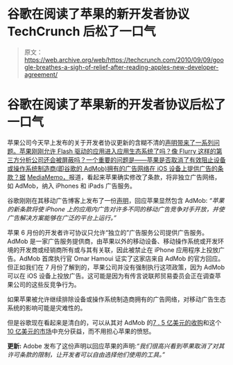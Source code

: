 # 谷歌在阅读了苹果的新开发者协议 TechCrunch 后松了一口气

> 原文：<https://web.archive.org/web/https://techcrunch.com/2010/09/09/google-breathes-a-sigh-of-relief-after-reading-apples-new-developer-agreement/>

# 谷歌在阅读了苹果新的开发者协议后松了一口气

苹果公司今天早上发布的关于开发者协议更新的含糊不清的[声明带来了一系列问题。苹果刚刚允许 Flash 驱动的应用进入应用生态系统了吗？像 Flurry 这样的第三方分析公司还会被屏蔽吗？一个重要的问题是——苹果是否取消了有效阻止设备或操作系统制造商(即谷歌的 AdMob)拥有的广告网络在 iOS 设备上提供广告的条款？据](https://web.archive.org/web/20221206193316/http://www.mobilecrunch.com/2010/09/09/apple-opens-app-store-to-other-development-platforms-publishes-review-guidelines/) [MediaMemo，](https://web.archive.org/web/20221206193316/http://mediamemo.allthingsd.com/20100909/apple-hands-app-developers-an-olive-branch/)报道，看起来苹果确实修改了条款，将非独立广告网络，如 AdMob，纳入 iPhones 和 iPads 广告服务。

谷歌刚刚在其移动广告博客上发布了一份[声明](https://web.archive.org/web/20221206193316/http://googlemobileads.blogspot.com/2010/09/update-on-apples-terms-of-service.html)，回应苹果显然包含 AdMob: *“苹果的新条款将使 iPhone 上的应用内广告对许多不同的移动广告竞争对手开放，并使广告解决方案能够在广泛的平台上运行。”*

苹果 6 月份的开发者许可协议只允许“独立的”广告服务公司提供广告服务。AdMob 是一家广告服务提供商，由苹果以外的移动设备、移动操作系统或开发环境的开发商或经销商所有或与其有关联，因此被禁止在 iPhone 应用程序上投放广告。AdMob 首席执行官 Omar Hamoui 证实了这家店来自 AdMob 的官方回应。但正如我们在 7 月份了解到的，苹果公司并没有强制执行这项政策，因为 AdMob 可以在 iOS 设备上投放广告。这可能是因为有传言说联邦贸易委员会正在调查苹果公司的这些反竞争行为。

如果苹果被允许继续排除设备或操作系统制造商拥有的广告网络，对移动广告生态系统的影响可能是灾难性的。

但是谷歌现在看起来是清白的，可以从其对 AdMob 的[7 . 5 亿美元的收购](https://web.archive.org/web/20221206193316/https://beta.techcrunch.com/2010/06/18/admob-deal-530-million-stock-220-million-cash/)和这个[10 亿美元的市场](https://web.archive.org/web/20221206193316/http://moconews.net/article/419-the-mobile-advertising-industry-is-worth-at-least-1-billion-now/)中充分获益，而不用担心苹果的愤怒。

**更新:** Adobe 发布了这份声明以回应苹果的声明:*“我们很高兴看到苹果取消了对其许可条款的限制，让开发者可以自由选择他们使用的工具。”*